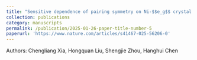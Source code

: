 ```yaml
---
title: "Sensitive dependence of pairing symmetry on Ni-$$e_g$$ crystal field splitting in the nickelate superconductor La$$_3$$Ni$$_$2$O$$_7$$"
collection: publications
category: manuscripts
permalink: /publication/2025-01-26-paper-title-number-5
paperurl: 'https://www.nature.com/articles/s41467-025-56206-0'
---
```

Authors: Chengliang Xia, Hongquan Liu, Shengjie Zhou, Hanghui Chen
